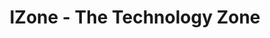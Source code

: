 ---
title: "IZone - The Technology Zone"
url: /guaynabo/izone-the-technology-zone/
shop: electronics
---